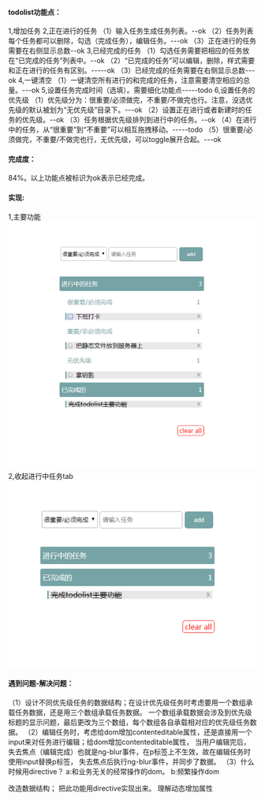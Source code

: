 #### todolist功能点：
1,增加任务
2,正在进行的任务
（1）输入任务生成任务列表。--ok
（2）任务列表每个任务都可以删除，勾选（完成任务），编辑任务。---ok
（3）正在进行的任务需要在右侧显示总数--ok
3,已经完成的任务
（1）勾选任务需要把相应的任务放在“已完成的任务”列表中。--ok
（2）“已完成的任务”可以编辑，删除，样式需要和正在进行的任务有区别。-----ok
（3）已经完成的任务需要在右侧显示总数---ok
4,一键清空
（1）一键清空所有进行的和完成的任务，注意需要清空相应的总量。---ok
5,设置任务完成时间（选填）。需要细化功能点-----todo
6,设置任务的优先级
（1）优先级分为：很重要/必须做完，不重要/不做完也行。注意，没选优先级的默认被划为“无优先级”目录下。---ok
（2）设置正在进行或者新建时的任务的优先级。--ok
（3）任务根据优先级排列到进行中的任务。--ok
（4）在进行中的任务，从“很重要”到“不重要”可以相互拖拽移动。-----todo
（5）很重要/必须做完，不重要/不做完也行，无优先级，可以toggle展开合起。---ok

#### 完成度：
84%。以上功能点被标识为ok表示已经完成。

#### 实现:
1,主要功能
![image](https://github.com/abcMa/angular/blob/master/angular-todolist/images/1.jpg)
2,收起进行中任务tab
![image](https://github.com/abcMa/angular/blob/master/angular-todolist/images/2.jpg)

#### 遇到问题-解决问题：
（1）设计不同优先级任务的数据结构；在设计优先级任务时考虑要用一个数组承载任务数据，还是用三个数组承载任务数据。
       一个数组承载数据会涉及到优先级标题的显示问题，最后更改为三个数组，每个数组各自承载相对应的优先级任务数据。
（2）编辑任务时，考虑给dom增加contenteditable属性，还是直接用一个input来对任务进行编辑；给dom增加contenteditable属性，
       当用户编辑完后，失去焦点（编辑完成）也就是ng-blur事件，在p标签上不生效，故在编辑任务时使用input替换p标签，
       失去焦点后执行ng-blur事件，并同步了数据。
（3）什么时候用directive？
       a:和业务无关的经常操作的dom。
       b:频繁操作dom

改造数据结构；
把此功能用directive实现出来。
理解动态增加属性
